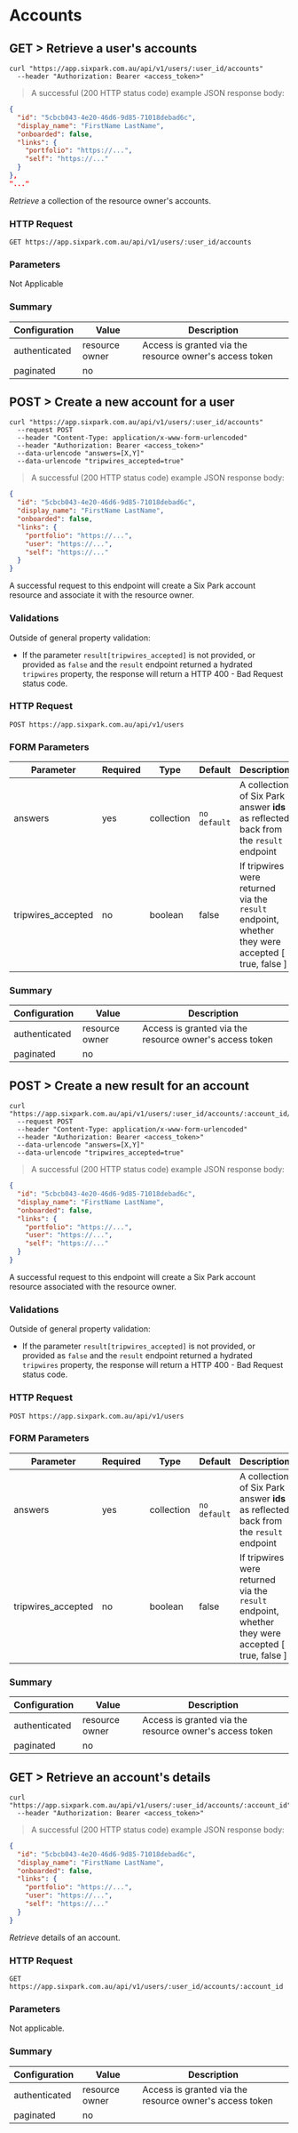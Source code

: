 # Accounts

## GET > Retrieve a user's accounts

```shell
curl "https://app.sixpark.com.au/api/v1/users/:user_id/accounts"
  --header "Authorization: Bearer <access_token>"

```

> A successful (200 HTTP status code) example JSON response body:

```json
{
  "id": "5cbcb043-4e20-46d6-9d85-71018debad6c",
  "display_name": "FirstName LastName",
  "onboarded": false,
  "links": {
    "portfolio": "https://...",
    "self": "https://..."
  }
},
"..."
```

_Retrieve_ a collection of the resource owner's accounts.

### HTTP Request

`GET https://app.sixpark.com.au/api/v1/users/:user_id/accounts`

### Parameters

Not Applicable

### Summary

Configuration | Value | Description
--------- | ------- | -----------
authenticated | resource owner | Access is granted via the resource owner's access token
paginated | no | 

## POST > Create a new account for a user

```shell
curl "https://app.sixpark.com.au/api/v1/users/:user_id/accounts"
  --request POST
  --header "Content-Type: application/x-www-form-urlencoded"
  --header "Authorization: Bearer <access_token>"
  --data-urlencode "answers=[X,Y]"
  --data-urlencode "tripwires_accepted=true"

```

> A successful (200 HTTP status code) example JSON response body:

```json
{
  "id": "5cbcb043-4e20-46d6-9d85-71018debad6c",
  "display_name": "FirstName LastName",
  "onboarded": false,
  "links": {
    "portfolio": "https://...",
    "user": "https://...",
    "self": "https://..."
  }
}
```

A successful request to this endpoint will create a Six Park account resource and associate it with the resource owner.

### Validations

Outside of general property validation:

- If the parameter `result[tripwires_accepted]` is not provided, or provided as `false` and the `result` endpoint returned a hydrated `tripwires` property, the response will return a HTTP 400 - Bad Request status code.


### HTTP Request

`POST https://app.sixpark.com.au/api/v1/users`

### FORM Parameters

Parameter | Required | Type | Default | Description
--------- | ----------- | ----------- | ----------- | -----------
answers | yes | collection | `no default` | A collection of Six Park answer **ids** as reflected back from the `result` endpoint
tripwires_accepted | no | boolean | false | If tripwires were returned via the `result` endpoint, whether they were accepted [ true, false ]

### Summary

Configuration | Value | Description
--------- | ------- | -----------
authenticated | resource owner | Access is granted via the resource owner's access token
paginated | no | 

## POST > Create a new result for an account

```shell
curl "https://app.sixpark.com.au/api/v1/users/:user_id/accounts/:account_id/results"
  --request POST
  --header "Content-Type: application/x-www-form-urlencoded"
  --header "Authorization: Bearer <access_token>"
  --data-urlencode "answers=[X,Y]"
  --data-urlencode "tripwires_accepted=true"

```

> A successful (200 HTTP status code) example JSON response body:

```json
{
  "id": "5cbcb043-4e20-46d6-9d85-71018debad6c",
  "display_name": "FirstName LastName",
  "onboarded": false,
  "links": {
    "portfolio": "https://...",
    "user": "https://...",
    "self": "https://..."
  }
}
```

A successful request to this endpoint will create a Six Park account resource associated with the resource owner.

### Validations

Outside of general property validation:

- If the parameter `result[tripwires_accepted]` is not provided, or provided as `false` and the `result` endpoint returned a hydrated `tripwires` property, the response will return a HTTP 400 - Bad Request status code.


### HTTP Request

`POST https://app.sixpark.com.au/api/v1/users`

### FORM Parameters

Parameter | Required | Type | Default | Description
--------- | ----------- | ----------- | ----------- | -----------
answers | yes | collection | `no default` | A collection of Six Park answer **ids** as reflected back from the `result` endpoint
tripwires_accepted | no | boolean | false | If tripwires were returned via the `result` endpoint, whether they were accepted [ true, false ]

### Summary

Configuration | Value | Description
--------- | ------- | -----------
authenticated | resource owner | Access is granted via the resource owner's access token
paginated | no | 

## GET > Retrieve an account's details

```shell
curl "https://app.sixpark.com.au/api/v1/users/:user_id/accounts/:account_id"
  --header "Authorization: Bearer <access_token>"
```

> A successful (200 HTTP status code) example JSON response body:

```json
{
  "id": "5cbcb043-4e20-46d6-9d85-71018debad6c",
  "display_name": "FirstName LastName",
  "onboarded": false,
  "links": {
    "portfolio": "https://...",
    "user": "https://...",
    "self": "https://..."
  }
}
```

_Retrieve_ details of an account.

### HTTP Request

`GET https://app.sixpark.com.au/api/v1/users/:user_id/accounts/:account_id`

### Parameters

Not applicable.

### Summary

Configuration | Value | Description
--------- | ------- | -----------
authenticated | resource owner | Access is granted via the resource owner's access token
paginated | no |